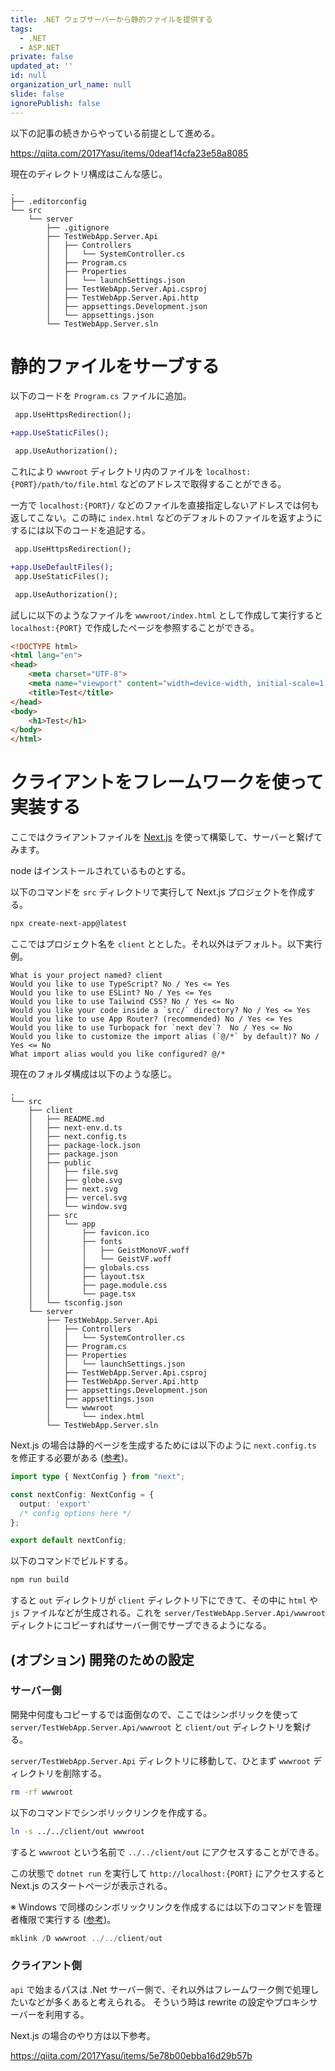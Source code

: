```yaml
---
title: .NET ウェブサーバーから静的ファイルを提供する
tags:
  - .NET
  - ASP.NET
private: false
updated_at: ''
id: null
organization_url_name: null
slide: false
ignorePublish: false
---
```


以下の記事の続きからやっている前提として進める。

<https://qiita.com/2017Yasu/items/0deaf14cfa23e58a8085>

現在のディレクトリ構成はこんな感じ。

```text
.
├── .editorconfig
└── src
    └── server
        ├── .gitignore
        ├── TestWebApp.Server.Api
        │   ├── Controllers
        │   │   └── SystemController.cs
        │   ├── Program.cs
        │   ├── Properties
        │   │   └── launchSettings.json
        │   ├── TestWebApp.Server.Api.csproj
        │   ├── TestWebApp.Server.Api.http
        │   ├── appsettings.Development.json
        │   └── appsettings.json
        └── TestWebApp.Server.sln
```

# 静的ファイルをサーブする

以下のコードを `Program.cs` ファイルに追加。

```diff
 app.UseHttpsRedirection();

+app.UseStaticFiles();

 app.UseAuthorization();
```

これにより `wwwroot` ディレクトリ内のファイルを `localhost:{PORT}/path/to/file.html` などのアドレスで取得することができる。

一方で `localhost:{PORT}/` などのファイルを直接指定しないアドレスでは何も返してこない。この時に `index.html` などのデフォルトのファイルを返すようにするには以下のコードを追記する。

```diff
 app.UseHttpsRedirection();

+app.UseDefaultFiles();
 app.UseStaticFiles();

 app.UseAuthorization();
```

試しに以下のようなファイルを `wwwroot/index.html` として作成して実行すると `localhost:{PORT}` で作成したページを参照することができる。

```html
<!DOCTYPE html>
<html lang="en">
<head>
    <meta charset="UTF-8">
    <meta name="viewport" content="width=device-width, initial-scale=1.0">
    <title>Test</title>
</head>
<body>
    <h1>Test</h1>
</body>
</html>
```

# クライアントをフレームワークを使って実装する

ここではクライアントファイルを [Next.js](https://nextjs.org/) を使って構築して、サーバーと繋げてみます。

node はインストールされているものとする。

以下のコマンドを `src` ディレクトリで実行して Next.js プロジェクトを作成する。

```bash
npx create-next-app@latest
```

ここではプロジェクト名を `client` ととした。それ以外はデフォルト。以下実行例。

```text
What is your project named? client
Would you like to use TypeScript? No / Yes <= Yes
Would you like to use ESLint? No / Yes <= Yes
Would you like to use Tailwind CSS? No / Yes <= No
Would you like your code inside a `src/` directory? No / Yes <= Yes
Would you like to use App Router? (recommended) No / Yes <= Yes
Would you like to use Turbopack for `next dev`?  No / Yes <= No
Would you like to customize the import alias (`@/*` by default)? No / Yes <= No
What import alias would you like configured? @/*
```

現在のフォルダ構成は以下のような感じ。

```text
.
└── src
    ├── client
    │   ├── README.md
    │   ├── next-env.d.ts
    │   ├── next.config.ts
    │   ├── package-lock.json
    │   ├── package.json
    │   ├── public
    │   │   ├── file.svg
    │   │   ├── globe.svg
    │   │   ├── next.svg
    │   │   ├── vercel.svg
    │   │   └── window.svg
    │   ├── src
    │   │   └── app
    │   │       ├── favicon.ico
    │   │       ├── fonts
    │   │       │   ├── GeistMonoVF.woff
    │   │       │   └── GeistVF.woff
    │   │       ├── globals.css
    │   │       ├── layout.tsx
    │   │       ├── page.module.css
    │   │       └── page.tsx
    │   └── tsconfig.json
    └── server
        ├── TestWebApp.Server.Api
        │   ├── Controllers
        │   │   └── SystemController.cs
        │   ├── Program.cs
        │   ├── Properties
        │   │   └── launchSettings.json
        │   ├── TestWebApp.Server.Api.csproj
        │   ├── TestWebApp.Server.Api.http
        │   ├── appsettings.Development.json
        │   ├── appsettings.json
        │   └── wwwroot
        │       └── index.html
        └── TestWebApp.Server.sln
```

Next.js の場合は静的ページを生成するためには以下のように `next.config.ts` を修正する必要がある ([参考](https://nextjs.org/docs/app/building-your-application/deploying/static-exports))。

```ts
import type { NextConfig } from "next";

const nextConfig: NextConfig = {
  output: 'export'
  /* config options here */
};

export default nextConfig;
```

以下のコマンドでビルドする。

```bash
npm run build
```

すると `out` ディレクトリが `client` ディレクトリ下にできて、その中に `html` や `js` ファイルなどが生成される。これを `server/TestWebApp.Server.Api/wwwroot` ディレクトにコピーすればサーバー側でサーブできるようになる。

## (オプション) 開発のための設定

### サーバー側

開発中何度もコピーするでは面倒なので、ここではシンボリックを使って `server/TestWebApp.Server.Api/wwwroot` と `client/out` ディレクトリを繋げる。

`server/TestWebApp.Server.Api` ディレクトリに移動して、ひとまず `wwwroot` ディレクトリを削除する。

```bash
rm -rf wwwroot
```

以下のコマンドでシンボリックリンクを作成する。

```bash
ln -s ../../client/out wwwroot
```

すると `wwwroot` という名前で `../../client/out` にアクセスすることができる。

この状態で `dotnet run` を実行して `http://localhost:{PORT}` にアクセスすると Next.js のスタートページが表示される。

※ Windows で同様のシンボリックリンクを作成するには以下のコマンドを管理者権限で実行する ([参考](https://dev.classmethod.jp/articles/make_windows_symbolic_link/))。

```powershell
mklink /D wwwroot ../../client/out
```

### クライアント側

`api` で始まるパスは .Net サーバー側で、それ以外はフレームワーク側で処理したいなどが多くあると考えられる。
そういう時は rewrite の設定やプロキシサーバーを利用する。

Next.js の場合のやり方は以下参考。

<https://qiita.com/2017Yasu/items/5e78b00ebba16d29b57b>
